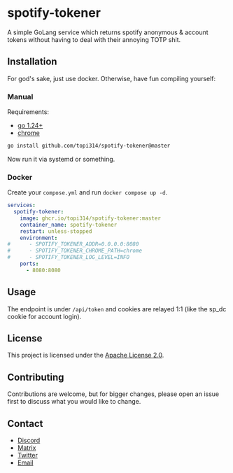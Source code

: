 # spotify-tokener

A simple GoLang service which returns spotify anonymous & account tokens without having to deal with their annoying TOTP shit.

## Installation

For god's sake, just use docker. Otherwise, have fun compiling yourself:

### Manual

Requirements:

* [go 1.24+](https://go.dev/doc/install)
* [chrome](https://www.google.com/chrome/)

```bash
go install github.com/topi314/spotify-tokener@master
```

Now run it via systemd or something.

### Docker

Create your `compose.yml` and run `docker compose up -d`.

```yaml
services:
  spotify-tokener:
    image: ghcr.io/topi314/spotify-tokener:master
    container_name: spotify-tokener
    restart: unless-stopped
    environment:
#      - SPOTIFY_TOKENER_ADDR=0.0.0.0:8080
#      - SPOTIFY_TOKENER_CHROME_PATH=chrome
#      - SPOTIFY_TOKENER_LOG_LEVEL=INFO
    ports:
      - 8080:8080
```


## Usage

The endpoint is under `/api/token` and cookies are relayed 1:1 (like the sp_dc cookie for account login).

## License

This project is licensed under the [Apache License 2.0](LICENSE).

## Contributing

Contributions are welcome, but for bigger changes, please open an issue first to discuss what you would like to change.

## Contact

- [Discord](https://discord.gg/sD3ABd5)
- [Matrix](https://matrix.to/#/@topi:topi.wtf)
- [Twitter](https://twitter.com/topi314)
- [Email](mailto:hi@topi.wtf)
